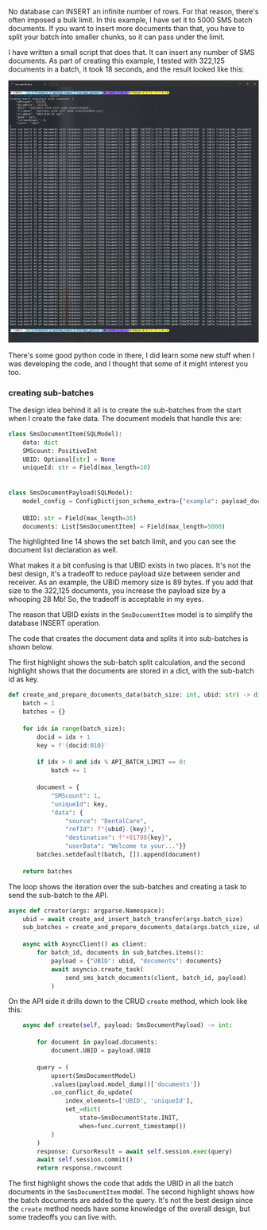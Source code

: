 No database can INSERT an infinite number of rows. For that reason, there's often imposed
a bulk limit. In this example, I have set it to 5000 SMS batch documents. If you want to
insert more documents than that, you have to split your batch into smaller chunks, so it can
pass under the limit.

I have written a small script that does that. It can insert any number of SMS documents.
As part of creating this example, I tested with 322,125 documents in a batch, it took 18 seconds,
and the result looked like this:

[![ALT_TEXT](images/bauta_batch_creation.png)](images/bauta_batch_creation.png "Click to enlarge")

There's some good python code in there, I did learn some new stuff when I was developing the code,
and I thought that some of it might interest you too.

### creating sub-batches

The design idea behind it all is to create the sub-batches from the start when I create the fake data.
The document models that handle this are:

``` py linenums="1" hl_lines="12" title="snippet from: app/sms_document/models.py"
class SmsDocumentItem(SQLModel):
    data: dict
    SMScount: PositiveInt
    UBID: Optional[str] = None
    uniqueId: str = Field(max_length=10)


class SmsDocumentPayload(SQLModel):
    model_config = ConfigDict(json_schema_extra={"example": payload_documentation})

    UBID: str = Field(max_length=36)
    documents: List[SmsDocumentItem] = Field(max_length=5000)
```

The highlighted line 14 shows the set batch limit, and you can see the document list
declaration as well.

What makes it a bit confusing is that UBID exists in two places. It's not the best design,
it's a tradeoff to reduce payload size between sender and receiver. As an example, the UBID memory
size is 89 bytes. If you add that size to the 322,125 documents, you increase the payload size by a
whooping 28 Mb! So, the tradeoff is acceptable in my eyes.

The reason that UBID exists in the `SmsDocumentItem` model is to simplify the database INSERT operation.

The code that creates the document data and splits it into sub-batches is shown below.

The first highlight shows the sub-batch split calculation, and the second highlight shows
that the documents are stored in a dict, with the sub-batch id as key.

``` py linenums="1" hl_lines="9-10 20" title="snippet from: app/insert_bigger_batch.py"
def create_and_prepare_documents_data(batch_size: int, ubid: str) -> dict:
    batch = 1
    batches = {}

    for idx in range(batch_size):
        docid = idx + 1
        key = f'{docid:010}'

        if idx > 0 and idx % API_BATCH_LIMIT == 0:
            batch += 1

        document = {
            "SMScount": 1,
            "uniqueId": key,
            "data": {
                "source": "DentalCare",
                "refId": f"{ubid}.{key}",
                "destination": f"+01708{key}",
                "userData": "Welcome to your..."}}
        batches.setdefault(batch, []).append(document)

    return batches
```

The loop shows the iteration over the sub-batches and creating a task to send the sub-batch
to the API.

``` py linenums="1" title="snippet from: app/insert_bigger_batch.py"
async def creator(args: argparse.Namespace):
    ubid = await create_and_insert_batch_transfer(args.batch_size)
    sub_batches = create_and_prepare_documents_data(args.batch_size, ubid)

    async with AsyncClient() as client:
        for batch_id, documents in sub_batches.items():
            payload = {"UBID": ubid, "documents": documents}
            await asyncio.create_task(
                send_sms_batch_documents(client, batch_id, payload)
            )
```

On the API side it drills down to the CRUD `create` method, which look like this:

``` py linenums="1" hl_lines="3-4 8" title="snippet from: app/sms_document/sms_document_crud.py"
    async def create(self, payload: SmsDocumentPayload) -> int:

        for document in payload.documents:
            document.UBID = payload.UBID

        query = (
            upsert(SmsDocumentModel)
            .values(payload.model_dump()['documents'])
            .on_conflict_do_update(
                index_elements=['UBID', 'uniqueId'],
                set_=dict(
                    state=SmsDocumentState.INIT,
                    when=func.current_timestamp())
            )
        )
        response: CursorResult = await self.session.exec(query)
        await self.session.commit()
        return response.rowcount
```

The first highlight shows the code that adds the UBID in all the batch documents in the
`SmsDocumentItem` model. The second highlight shows how the batch documents are added to the query.
It's not the best design since the `create` method needs have some knowledge of the overall design,
but some tradeoffs you can live with.
